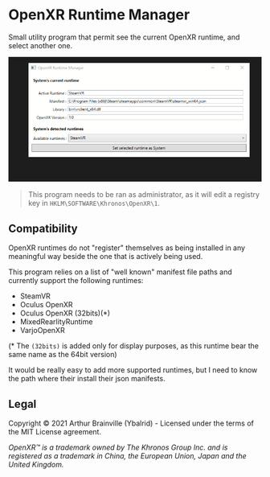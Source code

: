 # OpenXR Runtime Manager

Small utility program that permit see the current OpenXR runtime, and select another one.

![Small GIF showing the UI of this program](./ui.gif)

> This program needs to be ran as administrator, as it will edit a registry key in `HKLM\SOFTWARE\Khronos\OpenXR\1`.

## Compatibility

OpenXR runtimes do not "register" themselves as being installed in any meaningful way beside the one that is actively being used.

This program relies on a list of "well known" manifest file paths and currently support the following runtimes:

 - SteamVR
 - Oculus OpenXR
 - Oculus OpenXR (32bits)(*)
 - MixedRearlityRuntime
 - VarjoOpenXR

(* The `(32bits)` is added only for display purposes, as this runtime bear the same name as the 64bit version)

It would be really easy to add more supported runtimes, but I need to know the path where their install their json manifests.

## Legal

Copyright :copyright: 2021 Arthur Brainville (Ybalrid) - Licensed under the terms of the MIT License agreement.

*OpenXR™ is a trademark owned by The Khronos Group Inc. and is registered as a trademark in China, the European Union, Japan and the United Kingdom.*